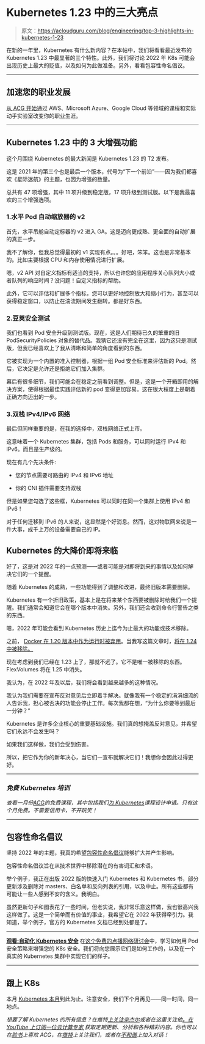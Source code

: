 # Kubernetes 1.23 中的三大亮点

> 原文：<https://acloudguru.com/blog/engineering/top-3-highlights-in-kubernetes-1-23>

在新的一年里，Kubernetes 有什么新内容？在本帖中，我们将看看最近发布的 Kubernetes 1.23 中最显著的三个特性。此外，我们将讨论 2022 年 K8s 可能会出现历史上最大的贬值，以及如何为此做准备。另外，看看包容性命名倡议。

* * *

## 加速您的职业发展

[从 ACG 开始](https://acloudguru.com/pricing)通过 AWS、Microsoft Azure、Google Cloud 等领域的课程和实际动手实验室改变你的职业生涯。

* * *

## Kubernetes 1.23 中的 3 大增强功能

这个月围绕 Kubernetes 的最大新闻是 Kubernetes 1.23 的 T2 发布。

这是 2021 年的第三个也是最后一个版本，代号为“下一个前沿”——因为我们都喜欢《星际迷航》的主题，也因为增强的数量。

总共有 47 项增强，其中 11 项升级到稳定版，17 项升级到测试版。以下是我最喜欢的三个增强选项。

### 1.水平 Pod 自动缩放器的 v2

首先，水平吊舱自动定标器的 v2 进入 GA。这是迈向更成熟、更全面的自动扩展的真正一步。

我不了解你，但我总觉得最初的 v1 实现有点。。。好吧，笨笨。这也是非常基本的。比如主要根据 CPU 和内存使用情况进行扩展。

嗯，v2 API 对自定义指标有适当的支持，所以也许您的应用程序关心队列大小或者队列的响应时间？没问题！自定义指标的帮助。

此外，它可以评估和扩展多个指标，您可以更好地控制放大和缩小行为，甚至可以获得稳定窗口，以防止在湍流期间发生翻转。都是好东西。

### 2.豆荚安全测试

我们也看到 Pod 安全升级到测试版。现在，这是人们期待已久的笨重的旧 PodSecurityPolicies 对象的替代品。我猜它还没有完全在这里，因为这只是测试版，但我已经喜欢上了我从清晰和简单的角度看到的东西。

它被实现为一个内置的准入控制器，根据一组 Pod 安全标准来评估新的 Pod。然后，它决定是允许还是拒绝它们加入集群。

幕后有很多细节，我们可能会在稳定之前看到调整。但是，这是一个开箱即用的解决方案，使得根据最佳实践评估新的 pod 变得更加容易。这在很大程度上是朝着正确方向迈出的一步。

### 3.双栈 IPv4/IPv6 网络

最后但同样重要的是，在我的选择中，双栈网络正式上市。

这意味着一个 Kubernetes 集群，包括 Pods 和服务，可以同时运行 IPv4 和 IPv6。而且是生产级的。

现在有几个先决条件:

*   您的节点需要可路由的 IPv4 和 IPv6 地址

*   你的 CNI 插件需要支持双栈

但是如果您勾选了这些框，Kubernetes 可以同时在同一个集群上使用 IPv4 和 IPv6！

对于任何迁移到 IPv6 的人来说，这显然是个好消息。然而，这对物联网来说是一件大事，成千上万的设备需要自己的 IP。

## Kubernetes 的大降价即将来临

好了，这是对 2022 年的一点预测——或者可能是对即将到来的事情以及如何解决它们的一个提醒。

随着 Kubernetes 的成熟，一些功能得到了调整和改进，最终旧版本需要删除。

Kubernetes 有一个折旧政策，基本上是在将来某个东西要被删除时给我们一个提醒。我们通常会知道它会在哪个版本中消失。另外，我们还会收到命令行警告之类的东西。

嗯，2022 年可能会看到 Kubernetes 历史上迄今为止最大的功能或技术移除。

之前， [Docker 在 1.20 版本中作为运行时被弃用](https://acloudguru.com/blog/engineering/kubernetes-is-deprecating-docker-what-you-need-to-know)。当我写这篇文章时，[将在 1.24 中被移除。](https://kubernetes.io/blog/2021/11/12/are-you-ready-for-dockershim-removal/)

现在考虑到我们已经在 1.23 上了，那就不远了。它不是唯一被移除的东西。FlexVolumes 将在 1.25 中消失。

我认为，在 2022 年及以后，我们将会看到越来越多的这种情况。

我认为我们需要在宣布反对意见后立即着手解决。就像我有一个稳定的涓涓细流的人告诉我，担心被否决的功能会停止工作。每次我都在想，“为什么你要等到最后一分钟？”

Kubernetes 是许多企业核心的重要基础设施。我们真的想掩盖反对意见，并希望它们永远不会发生吗？

如果我们这样做，我们会受到伤害。

所以，把它作为你的新年决心，当它们一宣布就解决它们！我想你会因此过得更好。

* * *

### *免费 Kubernetes 培训*

*查看一月份[ACG](https://acloudguru.com/blog/news/whats-free-at-acg)的免费课程，其中包括我们[为 Kubernetes](https://acloudguru.com/course/designing-applications-for-kubernetes)课程设计申请。只有这个月免费。不需要信用卡，不开玩笑！*

* * *

## 包容性命名倡议

坚持 2022 年的主题，我真的希望[包容性命名倡议](https://inclusivenaming.org/)能够扩大并产生影响。

包容性命名倡议旨在从技术世界中移除潜在的有害词汇和术语。

举个例子，我正在出版 2022 版的快速入门 Kubernetes 和 Kubernetes 书，部分更新涉及删除对 masters、白名单和反向列表的引用，以及中止。所有这些都有可能让一些人感到不安的含义。我明白。

虽然更新句子和图表花了一些时间，但老实说，我非常乐意这样做，我也很高兴我这样做了。这是一个简单而有价值的事业，我希望它在 2022 年获得牵引力。我知道，举个例子，官方的 Kubernetes 文档已经到处都是了。

* * *

**[观看:自动化 Kubernetes 安全](https://go.acloudguru.com/automating-kubernetes-security-webinar)** [](https://get.acloudguru.com/aws-cloud-formation-power-user-webinar) 在[这个免费的点播网络研讨会](https://go.acloudguru.com/automating-kubernetes-security-webinar)中，学习如何用 Pod 安全策略来增强您的 K8s 安全。我们将向您展示它们是如何工作的，以及在一个真实的 Kubernetes 集群中实现它们的样子。

* * *

## 跟上 K8s

本月 [Kubernetes 本月](https://acloudguru.com/videos/kubernetes-this-month)到此为止。注意安全，我们下个月再见——同一时间，同一地点。

*想要了解 Kubernetes 的所有信息？在推特[上关注奈杰尔](https://twitter.com/nigelpoulton)或者在这里关注他[。在 YouTube 上订阅一位云计算专家](https://nigelpoulton.com/),获取定期更新、分析和各种精彩内容。你也可以在[脸书](https://www.facebook.com/acloudguru)上喜欢 ACG，在[推特](https://twitter.com/acloudguru)上关注我们，或者在[不和谐](http://discord.gg/acloudguru)上加入对话！*